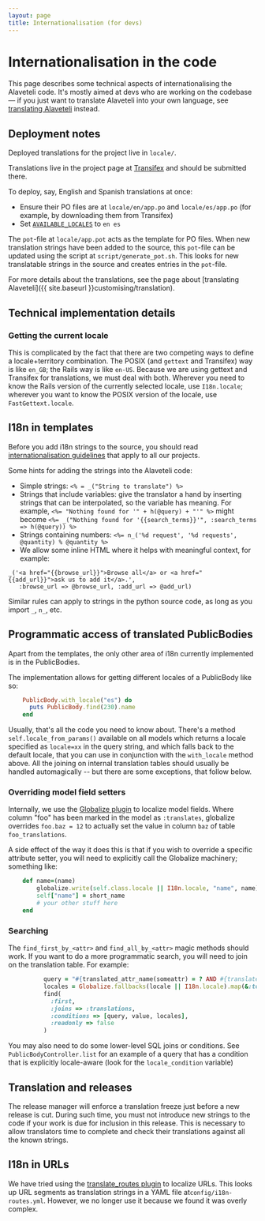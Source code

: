 ```yaml
---
layout: page
title: Internationalisation (for devs)
---
```


# Internationalisation in the code

<p class="lead">
    This page describes some technical aspects of internationalising the
    Alaveteli code. It's mostly aimed at devs who are working on the 
    codebase &mdash; if you just want to translate Alaveteli into your
    own language, see
    <a href="{{ site.baseurl }}docs/customising/translation">translating Alaveteli</a>
    instead.
</p>

## Deployment notes

Deployed translations for the project live in ``locale/``.

Translations live in the project page at
[Transifex](https://www.transifex.net/projects/p/alaveteli/) and should
be submitted there. 

To deploy, say, English and Spanish translations at once:

 * Ensure their PO files are at ```locale/en/app.po``` and ```locale/es/app.po``` 
   (for example, by downloading them from Transifex)
 * Set <code><a href="{{ site.baseurl }}customising/config/#AVAILABLE_LOCALES">AVAILABLE_LOCALES</a></code>
   to <code>en&nbsp;es</code>
 
The ``pot``-file at ``locale/app.pot`` acts as the template for PO files. When
new translation strings have been added to the source, this ``pot``-file can be
updated using the script at ``script/generate_pot.sh``. This looks for new
translatable strings in the source and creates entries in the ``pot``-file.

For more details about the translations, see the page about
[translating Alaveteli]({{ site.baseurl }}customising/translation).


## Technical implementation details

### Getting the current locale

This is complicated by the fact that there are two competing ways to define a
locale+territory combination. The POSIX (and `gettext` and Transifex) way is
like `en_GB`; the Rails way is like `en-US`. Because we are using gettext and
Transifex for translations, we must deal with both. Wherever you need to know
the Rails version of the currently selected locale, use `I18n.locale`; wherever
you want to know the POSIX version of the locale, use `FastGettext.locale`.

## I18n in templates

Before you add i18n strings to the source, you should read
[internationalisation guidelines](http://mysociety.github.io/internationalization.html)
that apply to all our projects.

Some hints for adding the strings into the Alaveteli code:

* Simple strings: ```<% = _("String to translate") %>```
* Strings that include variables: give the translator a hand by inserting
  strings that can be interpolated, so the variable has meaning. For example,
  ```<%= "Nothing found for '" + h(@query) + "'" %>``` might become ```<%=
  _("Nothing found for '{{search_terms}}'", :search_terms => h(@query)) %>```
* Strings containing numbers:  ```<%= n_('%d request', '%d requests', @quantity) % @quantity %>```
* We allow some inline HTML where it helps with meaningful context, for example:

```
_('<a href="{{browse_url}}">Browse all</a> or <a href="{{add_url}}">ask us to add it</a>.', 
   :browse_url => @browse_url, :add_url => @add_url)
```

Similar rules can apply to strings in the python source code, as long as you
import ```_```, ```n_```, etc.

## Programmatic access of translated PublicBodies

Apart from the templates, the only other area of i18n currently implemented is
in the PublicBodies.

The implementation allows for getting different locales of a PublicBody like so:

```ruby
    PublicBody.with_locale("es") do
      puts PublicBody.find(230).name
    end
```

Usually, that's all the code you need to know about. There's a method
```self.locale_from_params()``` available on all models which returns a locale
specified as ```locale=xx``` in the query string, and which falls back to the
default locale, that you can use in conjunction with the ```with_locale```
method above. All the joining on internal translation tables should usually be
handled automagically -- but there are some exceptions, that follow below.

### Overriding model field setters

Internally, we use the [Globalize plugin](https://rubygems.org/gems/globalize)
to localize model fields. Where column "foo" has been marked in the model as
```:translates```, globalize overrides ```foo.baz = 12``` to actually set the
value in column ```baz``` of table ```foo_translations```.

A side effect of the way it does this is that if you wish to override a
specific attribute setter, you will need to explicitly call the Globalize
machinery; something like:

```ruby
    def name=(name)
        globalize.write(self.class.locale || I18n.locale, "name", name)
        self["name"] = short_name
        # your other stuff here
    end
```

### Searching

The ```find_first_by_<attr>``` and ```find_all_by_<attr>``` magic methods
should work. If you want to do a more programmatic search, you will need to
join on the translation table. For example:

```ruby
          query = "#{translated_attr_name(someattr) = ? AND #{translated_attr_name('locale')} IN (?)"
          locales = Globalize.fallbacks(locale || I18n.locale).map(&:to_s)
          find(
            :first,
            :joins => :translations,
            :conditions => [query, value, locales],
            :readonly => false
          )
```

You may also need to do some lower-level SQL joins or conditions. See
```PublicBodyController.list``` for an example of a query that has a condition
that is explicitly locale-aware (look for the ```locale_condition``` variable)

## Translation and releases

The release manager will enforce a translation freeze just before a new release
is cut. During such time, you must not introduce new strings to the code if
your work is due for inclusion in this release. This is necessary to allow
translators time to complete and check their translations against all the known
strings.

## I18n in URLs

We have tried using the [translate_routes plugin](https://github.com/raul/translate_routes)
to localize URLs. This looks up URL segments as translation strings in a YAML
file at```config/i18n-routes.yml```. However, we no longer use it because we
found it was overly complex.
